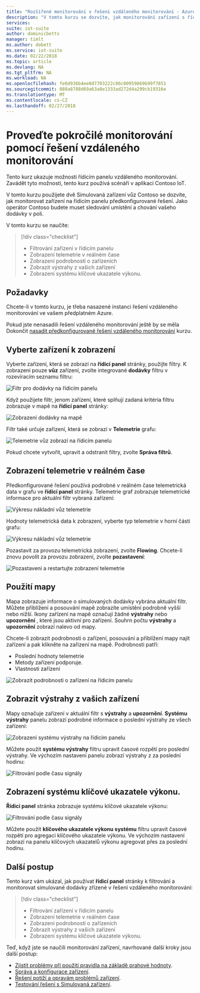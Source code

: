 ```yaml
---
title: "Rozšířené monitorování v řešení vzdáleného monitorování - Azure | Microsoft Docs"
description: "V tomto kurzu se dozvíte, jak monitorování zařízení s řídicím panelu řešení vzdáleného monitorování."
services: 
suite: iot-suite
author: dominicbetts
manager: timlt
ms.author: dobett
ms.service: iot-suite
ms.date: 02/22/2018
ms.topic: article
ms.devlang: NA
ms.tgt_pltfrm: NA
ms.workload: NA
ms.openlocfilehash: fe0d936b4ee0d7703222c86c00959869b99f7851
ms.sourcegitcommit: 088a8788d69a63a8e1333ad272d4a299cb19316e
ms.translationtype: MT
ms.contentlocale: cs-CZ
ms.lasthandoff: 02/27/2018
---
```

# <a name="perform-advanced-monitoring-using-the-remote-monitoring-solution"></a>Proveďte pokročilé monitorování pomocí řešení vzdáleného monitorování

Tento kurz ukazuje možnosti řídicím panelu vzdáleného monitorování. Zavádět tyto možnosti, tento kurz používá scénáři v aplikaci Contoso IoT.

V tomto kurzu použijete dvě Simulovaná zařízení vůz Contoso se dozvíte, jak monitorovat zařízení na řídicím panelu předkonfigurované řešení. Jako operátor Contoso budete muset sledování umístění a chování vašeho dodávky v poli.

V tomto kurzu se naučíte:

>[!div class="checklist"]
> * Filtrování zařízení v řídicím panelu
> * Zobrazení telemetrie v reálném čase
> * Zobrazení podrobností o zařízeních
> * Zobrazit výstrahy z vašich zařízení
> * Zobrazení systému klíčové ukazatele výkonu.

## <a name="prerequisites"></a>Požadavky

Chcete-li v tomto kurzu, je třeba nasazené instanci řešení vzdáleného monitorování ve vašem předplatném Azure.

Pokud jste nenasadili řešení vzdáleného monitorování ještě by se měla Dokončit [nasadit předkonfigurované řešení vzdáleného monitorování](iot-suite-remote-monitoring-deploy.md) kurzu.

## <a name="choose-the-devices-to-display"></a>Vyberte zařízení k zobrazení

Vyberte zařízení, která se zobrazí na **řídicí panel** stránky, použijte filtry. K zobrazení pouze **vůz** zařízení, zvolte integrované **dodávky** filtru v rozevíracím seznamu filtru:

![Filtr pro dodávky na řídicím panelu](media/iot-suite-remote-monitoring-monitor/dashboardtruckfilter.png)

Když použijete filtr, jenom zařízení, které splňují zadaná kritéria filtru zobrazuje v mapě na **řídicí panel** stránky:

![Zobrazení dodávky na mapě](media/iot-suite-remote-monitoring-monitor/dashboardtruckmap.png)

Filtr také určuje zařízení, která se zobrazí v **Telemetrie** grafu:

![Telemetrie vůz zobrazí na řídicím panelu](media/iot-suite-remote-monitoring-monitor/dashboardtelemetry.png)

Pokud chcete vytvořit, upravit a odstranit filtry, zvolte **Správa filtrů**.

## <a name="view-real-time-telemetry"></a>Zobrazení telemetrie v reálném čase

Předkonfigurované řešení používá podrobné v reálném čase telemetrická data v grafu ve **řídicí panel** stránky. Telemetrie graf zobrazuje telemetrické informace pro aktuální filtr vybraná zařízení:

![Výkresu nákladní vůz telemetrie](media/iot-suite-remote-monitoring-monitor/dashboardtelemetryview.png)

Hodnoty telemetrická data k zobrazení, vyberte typ telemetrie v horní části grafu:

![Výkresu nákladní vůz telemetrie](media/iot-suite-remote-monitoring-monitor/dashboardselecttelemetry.png)

Pozastavit za provozu telemetrická zobrazení, zvolte **Flowing**. Chcete-li znovu povolit za provozu zobrazení, zvolte **pozastavení**:

![Pozastavení a restartujte zobrazení telemetrie](media/iot-suite-remote-monitoring-monitor/dashboardtelemetrypause.png)

## <a name="use-the-map"></a>Použití mapy

Mapa zobrazuje informace o simulovaných dodávky vybrána aktuální filtr. Můžete přiblížení a posouvání mapě zobrazíte umístění podrobně vyšší nebo nižší. Ikony zařízení na mapě označují žádné **výstrahy** nebo **upozornění** , které jsou aktivní pro zařízení. Souhrn počtu **výstrahy** a **upozornění** zobrazí nalevo od mapy.

Chcete-li zobrazit podrobnosti o zařízení, posouvání a přiblížení mapy najít zařízení a pak klikněte na zařízení na mapě. Podrobnosti patří:

* Poslední hodnoty telemetrie
* Metody zařízení podporuje.
* Vlastnosti zařízení

![Zobrazit podrobnosti o zařízení na řídicím panelu](media/iot-suite-remote-monitoring-monitor/dashboarddevicedetail.png)

## <a name="view-alarms-from-your-devices"></a>Zobrazit výstrahy z vašich zařízení

Mapy označuje zařízení v aktuální filtr s **výstrahy** a **upozornění**. **Systému výstrahy** panelu zobrazí podrobné informace o poslední výstrahy ze všech zařízení:

![Zobrazení systému výstrahy na řídicím panelu](media/iot-suite-remote-monitoring-monitor/dashboardsystemalarms.png)

Můžete použít **systému výstrahy** filtru upravit časové rozpětí pro poslední výstrahy. Ve výchozím nastavení panelu zobrazí výstrahy z za poslední hodinu:

![Filtrování podle času signály](media/iot-suite-remote-monitoring-monitor/dashboardalarmsfilter.png)

## <a name="view-the-system-kpis"></a>Zobrazení systému klíčové ukazatele výkonu.

**Řídicí panel** stránka zobrazuje systému klíčové ukazatele výkonu:

![Filtrování podle času signály](media/iot-suite-remote-monitoring-monitor/dashboardkpis.png)

Můžete použít **klíčového ukazatele výkonu systému** filtru upravit časové rozpětí pro agregaci klíčového ukazatele výkonu. Ve výchozím nastavení zobrazí na panelu klíčových ukazatelů výkonu agregovat přes za poslední hodinu.

## <a name="next-steps"></a>Další postup

Tento kurz vám ukázal, jak používat **řídicí panel** stránky k filtrování a monitorovat simulované dodávky zřízené v řešení vzdáleného monitorování:

<!-- Repeat task list from intro -->
>[!div class="checklist"]
> * Filtrování zařízení v řídicím panelu
> * Zobrazení telemetrie v reálném čase
> * Zobrazení podrobností o zařízeních
> * Zobrazit výstrahy z vašich zařízení
> * Zobrazení systému klíčové ukazatele výkonu.

Teď, když jste se naučili monitorování zařízení, navrhované další kroky jsou další postup:

* [Zjistit problémy při použití pravidla na základě prahové hodnoty](./iot-suite-remote-monitoring-automate.md).
* [Správa a konfigurace zařízení](./iot-suite-remote-monitoring-manage.md).
* [Řešení potíží a opravám problémů zařízení](./iot-suite-remote-monitoring-maintain.md).
* [Testování řešení s Simulovaná zařízení](iot-suite-remote-monitoring-test.md).

<!-- Next tutorials in the sequence -->